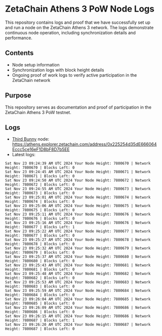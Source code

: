 # ZetaChain Athens 3 PoW Node Logs
This repository contains logs and proof that we have successfully set up and run a node on the ZetaChain Athens 3 network. The logs demonstrate continuous node operation, including synchronization details and performance.

## Contents
- Node setup information
- Synchronization logs with block height details
- Ongoing proof of work logs to verify active participation in the ZetaChain network

## Purpose
This repository serves as documentation and proof of participation in the ZetaChain Athens 3 PoW testnet.

## Logs

- [Third Bunny](https://thirdbunny.xyz/) node: https://athens.explorer.zetachain.com/address/0x225254d35dE666064Eccc5ce16eF1D8bF8D7b5EE
- Latest logs:
```
Sat Nov 23 09:24:39 AM UTC 2024 Your Node Height: 7800670 | Network Height: 7800670 | Blocks Left: 0
Sat Nov 23 09:24:45 AM UTC 2024 Your Node Height: 7800671 | Network Height: 7800671 | Blocks Left: 0
Sat Nov 23 09:24:50 AM UTC 2024 Your Node Height: 7800672 | Network Height: 7800672 | Blocks Left: 0
Sat Nov 23 09:24:55 AM UTC 2024 Your Node Height: 7800673 | Network Height: 7800673 | Blocks Left: 0
Sat Nov 23 09:25:01 AM UTC 2024 Your Node Height: 7800674 | Network Height: 7800674 | Blocks Left: 0
Sat Nov 23 09:25:06 AM UTC 2024 Your Node Height: 7800675 | Network Height: 7800675 | Blocks Left: 0
Sat Nov 23 09:25:11 AM UTC 2024 Your Node Height: 7800676 | Network Height: 7800676 | Blocks Left: 0
Sat Nov 23 09:25:16 AM UTC 2024 Your Node Height: 7800676 | Network Height: 7800677 | Blocks Left: 1
Sat Nov 23 09:25:22 AM UTC 2024 Your Node Height: 7800677 | Network Height: 7800677 | Blocks Left: 0
Sat Nov 23 09:25:27 AM UTC 2024 Your Node Height: 7800678 | Network Height: 7800678 | Blocks Left: 0
Sat Nov 23 09:25:32 AM UTC 2024 Your Node Height: 7800679 | Network Height: 7800679 | Blocks Left: 0
Sat Nov 23 09:25:37 AM UTC 2024 Your Node Height: 7800680 | Network Height: 7800680 | Blocks Left: 0
Sat Nov 23 09:25:43 AM UTC 2024 Your Node Height: 7800681 | Network Height: 7800681 | Blocks Left: 0
Sat Nov 23 09:25:48 AM UTC 2024 Your Node Height: 7800682 | Network Height: 7800682 | Blocks Left: 0
Sat Nov 23 09:25:53 AM UTC 2024 Your Node Height: 7800683 | Network Height: 7800683 | Blocks Left: 0
Sat Nov 23 09:25:59 AM UTC 2024 Your Node Height: 7800684 | Network Height: 7800684 | Blocks Left: 0
Sat Nov 23 09:26:04 AM UTC 2024 Your Node Height: 7800685 | Network Height: 7800685 | Blocks Left: 0
Sat Nov 23 09:26:09 AM UTC 2024 Your Node Height: 7800686 | Network Height: 7800686 | Blocks Left: 0
Sat Nov 23 09:26:15 AM UTC 2024 Your Node Height: 7800686 | Network Height: 7800687 | Blocks Left: 1
Sat Nov 23 09:26:20 AM UTC 2024 Your Node Height: 7800687 | Network Height: 7800687 | Blocks Left: 0
```
